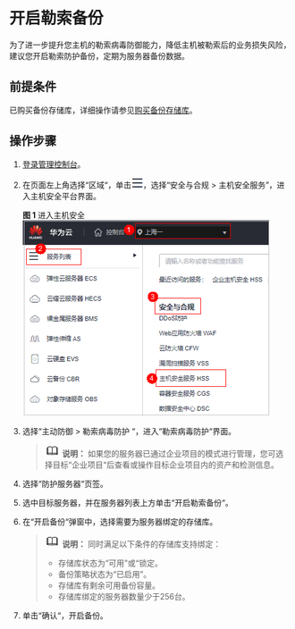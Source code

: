 # 开启勒索备份<a name="hss_01_0562"></a>

为了进一步提升您主机的勒索病毒防御能力，降低主机被勒索后的业务损失风险，建议您开启勒索防护备份，定期为服务器备份数据。

## 前提条件<a name="section15151162514212"></a>

已购买备份存储库，详细操作请参见[购买备份存储库](购买备份存储库.md)。

## 操作步骤<a name="section128952021151015"></a>

1.  [登录管理控制台](https://console.huaweicloud.com/?locale=zh-cn)。
2.  在页面左上角选择“区域“，单击![](figures/zh-cn_image_0000001517317834.png)，选择“安全与合规 \> 主机安全服务”，进入主机安全平台界面。

    **图 1**  进入主机安全<a name="hss_01_0234_fig1855613765114"></a>  
    ![](figures/进入主机安全.png "进入主机安全")

3.  选择“主动防御  \>  勒索病毒防护 “，进入“勒索病毒防护“界面。

    >![](public_sys-resources/icon-note.gif) **说明：** 
    >如果您的服务器已通过企业项目的模式进行管理，您可选择目标“企业项目“后查看或操作目标企业项目内的资产和检测信息。

4.  选择“防护服务器“页签。
5.  选中目标服务器，并在服务器列表上方单击“开启勒索备份“。
6.  在“开启备份“弹窗中，选择需要为服务器绑定的存储库。

    >![](public_sys-resources/icon-note.gif) **说明：** 
    >同时满足以下条件的存储库支持绑定：
    >-   存储库状态为“可用”或“锁定。
    >-   备份策略状态为“已启用”。
    >-   存储库有剩余可用备份容量。
    >-   存储库绑定的服务器数量少于256台。

7.  单击“确认“，开启备份。

